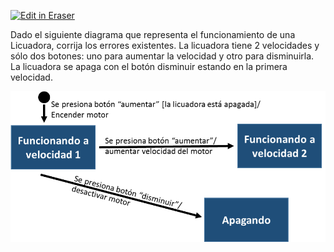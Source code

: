 <p><a target="_blank" href="https://app.eraser.io/workspace/AcSJfOuKm5nOcKdPmitN" id="edit-in-eraser-github-link"><img alt="Edit in Eraser" src="https://firebasestorage.googleapis.com/v0/b/second-petal-295822.appspot.com/o/images%2Fgithub%2FOpen%20in%20Eraser.svg?alt=media&amp;token=968381c8-a7e7-472a-8ed6-4a6626da5501"></a></p>

Dado el siguiente diagrama que representa el funcionamiento de una Licuadora, corrija los errores existentes. La licuadora tiene 2 velocidades y sólo dos botones: uno para aumentar la velocidad y otro para disminuirla. La licuadora se apaga con el botón disminuir estando en la primera velocidad.

![page2image37917152](/.eraser/AcSJfOuKm5nOcKdPmitN___lYeTyArSitPXShQaMLX6EsZsWet2___ws6NlNbh2aNzEZv3nEBeE.png "")







<!--- Eraser file: https://app.eraser.io/workspace/AcSJfOuKm5nOcKdPmitN --->